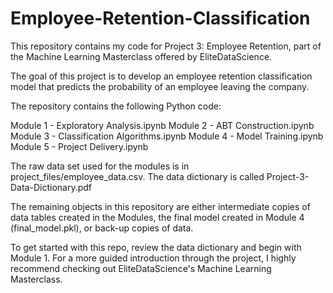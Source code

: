 # Employee-Retention-Classification

This repository contains my code for Project 3: Employee Retention, part of the Machine Learning Masterclass offered by EliteDataScience.

The goal of this project is to develop an employee retention classification model that predicts the probability of an employee leaving the company.

The repository contains the following Python code:

Module 1 - Exploratory Analysis.ipynb
Module 2 - ABT Construction.ipynb
Module 3 - Classification Algorithms.ipynb
Module 4 - Model Training.ipynb
Module 5 - Project Delivery.ipynb

The raw data set used for the modules is in project_files/employee_data.csv. The data dictionary is called Project-3-Data-Dictionary.pdf

The remaining objects in this repository are either intermediate copies of data tables created in the Modules, the final model created in Module 4 (final_model.pkl), or back-up copies of data.

To get started with this repo, review the data dictionary and begin with Module 1. For a more guided introduction through the project, I highly recommend checking out EliteDataScience's Machine Learning Masterclass.
